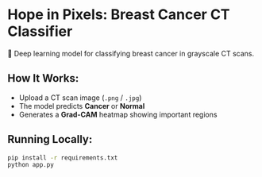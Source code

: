 # Hope in Pixels: Breast Cancer CT Classifier

🩻 Deep learning model for classifying breast cancer in grayscale CT scans.

## How It Works:
- Upload a CT scan image (`.png` / `.jpg`)
- The model predicts **Cancer** or **Normal**
- Generates a **Grad-CAM** heatmap showing important regions

## Running Locally:
```bash
pip install -r requirements.txt
python app.py
